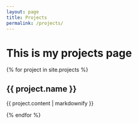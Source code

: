 ```yaml
---
layout: page
title: Projects
permalink: /projects/
---
```


# This is my projects page

{% for project in site.projects %}
  <h2>{{ project.name }}</h2>
  <p>{{ project.content | markdownify }}</p>
{% endfor %}
